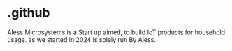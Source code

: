 # .github
Aless Microsystems is a Start up aimed, 
to build IoT products for household usage.
as we started in 2024 is solely run By Aless.
